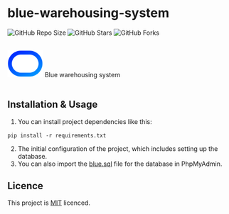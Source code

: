 # blue-warehousing-system
![GitHub Repo Size](https://img.shields.io/github/repo-size/Mhadi-1382/blue-warehousing-system)
![GitHub Stars](https://img.shields.io/github/stars/Mhadi-1382/blue-warehousing-system)
![GitHub Forks](https://img.shields.io/github/forks/Mhadi-1382/blue-warehousing-system)

<br>

<img src="https://github.com/Mhadi-1382/blue-warehousing-system/blob/main/static/images/logo/blue_logo_icon.svg" alt="blue warehousing system" width="80">
Blue warehousing system

<br>
<br>

## Installation & Usage
1. You can install project dependencies like this:
```
pip install -r requirements.txt
```
2. The initial configuration of the project, which includes setting up the database.
3. You can also import the <a href="https://github.com/Mhadi-1382/blue-warehousing-system/blob/main/blue.sql">blue.sql</a> file for the database in PhpMyAdmin.

## Licence
This project is <a href="https://github.com/Mhadi-1382/blue-warehousing-system/blob/main/LICENSE">MIT<a/> licenced.
